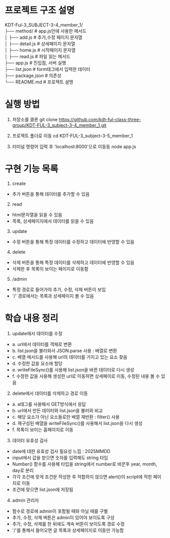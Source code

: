# 프로젝트 구조 설명
KDT-Ful-3_SUBJECT-3-4_member_1/  
├── method/ # app.js안에 사용한 메서드  
│   ├── add.js # 추가,수정 페이지 문자열  
│   ├── detail.js # 상세페이지 문자열  
│   ├── home.js # 시작페이지 문자열  
│   ├── read.js # 파일 읽는 메서드  
├── app.js # 진입점, 서버 실행  
├── list.json # form태그에서 입력한 데이터  
├── package.json # 의존성  
└── README.md # 프로젝트 설명  

# 실행 방법
1. 저장소를 클론
  git clone https://github.com/kdt-ful-class-three-group/KDT-FUL-3_subject-3-4_member_1.git

2. 프로젝트 폴더로 이동
  cd KDT-FUL-3_subject-3-5_member_1

3. 터미널 명령어 입력 후 'localhost:8000'으로 이동동
  node app.js

# 구현 기능 목록
1. create
- 추가 버튼을 통해 데이터를 추가할 수 있음
2. read
- html문자열을 읽을 수 있음
- 목록, 상세페이지에서 데이터를 읽을 수 있음
3. update
- 수정 버튼을 통해 특정 데이터를 수정하고 데이터에 반영할 수 있음
4. delete
- 삭제 버튼을 통해 특정 데이터를 삭제하고 데이터에 반영할 수 있음
- 삭제한 후 목록이 보이는 페이지로 이동함
5. /admin
- 특정 경로로 들어가야 추가, 수정, 삭제 버튼이 보임
- '/' 경로에서는 목록과 상세페이지 볼 수 있음

# 학습 내용 정리
1. update에서 데이터를 수정
- a. url에서 데이터를 객체로 변환
- b. list.json을 불러와서 JSON.parse 사용 : 배열로 변환
- c. 배열 메서드를 사용해 url의 데이터를 가지고 있는 요소 찾음
- d. 수정한 값을 요소에 할당
- e. writeFileSync()를 사용해 list.json을 바뀐 데이터로 다시 생성
- f. 수정한 값을 사용해 생성한 url로 이동하면 상세페이로 이동, 수정된 내용 볼 수 있음

2. delete에서 데이터를 삭제하고 경로 이동
- a. a태그를 사용해서 GET방식에서 응답
- b. url에서 만든 데이터와 list.json을 불러와 비교
- c. 해당 요소가 아닌 요소들로만 배열 재반환 : filter() 사용
- d. 재구성된 배열을 writeFileSync()를 사용해서 list.json을 다시 생성
- f. 목록이 보이는 홈페이지로 이동

3. 데이터 유효성 검사
- date에 대한 유효성 검사 필요성 느낌 : 2025MMDD
- input에서 값을 받으면 숫자를 입력해도 string 타입
- Number() 함수를 사용해 타입을 string에서 number로 바꾼후 year, month, day로 분리
- 각각 조건에 맞게 조건문 작성한 후 적합하지 않으면 alert()이 script에 적힌 페이지로 이동
- 조건에 맞으면 list.json에 저장됨

4. admin 관리자
- 함수로 경로에 admin이 포함될 때와 아닐 때를 구별
- 추가, 수정, 삭제 버튼은 admin이 있어야 보이도록 구성
- 추가, 수정, 삭제를 한 뒤에도 계속 버튼이 보이도록 경로 수정
- '/'를 통해서 들어오면 글 목록과 상세페이지로 이동만 가능함